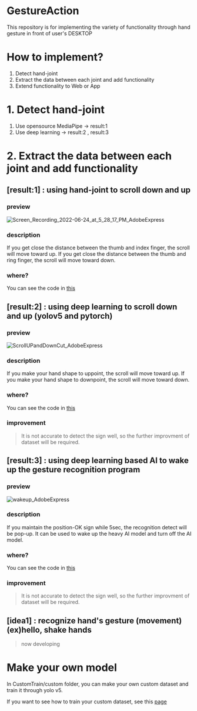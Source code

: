 # GestureAction
This repository is for implementing the variety of functionality through hand gesture in front of user's DESKTOP

# How to implement?
1. Detect hand-joint
2. Extract the data between each joint and add functionality
3. Extend functionality to Web or App

# 1. Detect hand-joint

1. Use opensource MediaPipe -> result:1
2. Use deep learning -> result:2 , result:3

# 2. Extract the data between each joint and add functionality

## [result:1] : using hand-joint to scroll down and up

### preview
![Screen_Recording_2022-06-24_at_5_28_17_PM_AdobeExpress](https://user-images.githubusercontent.com/43237393/175544041-4d64f946-08b5-438e-bcd9-70dfc1471437.gif)

### description
If you get close the distance between the thumb and index finger, the scroll will move toward up.
If you get close the distance between the thumb and ring finger, the scroll will move toward down.

### where?
You can see the code in [this](https://github.com/ajs3801/GestureAction/blob/main/main/01_ScrollDownAndUpHandJoint.py)

## [result:2] : using deep learning to scroll down and up (yolov5 and pytorch)

### preview
![ScrollUPandDownCut_AdobeExpress](https://user-images.githubusercontent.com/43237393/176349183-19b55d5c-d68b-448c-986b-ef83d50ffbf7.gif)

### description
If you make your hand shape to uppoint, the scroll will move toward up.
If you make your hand shape to downpoint, the scroll will move toward down.

### where?
You can see the code in [this](https://github.com/ajs3801/GestureAction/blob/main/main/03_ScrollDownAndUpDeeplearning.py)

### improvement
> It is not accurate to detect the sign well, so the further improvment of dataset will be required.

## [result:3] : using deep learning based AI to wake up the gesture recognition program

### preview
![wakeup_AdobeExpress](https://user-images.githubusercontent.com/43237393/176349977-1a336a47-7ff7-45cf-9fdc-7e7fec3fdcee.gif)

### description
If you maintain the position-OK sign while 5sec, the recognition detect will be pop-up.
It can be used to wake up the heavy AI model and turn off the AI model.

### where?
You can see the code in [this](https://github.com/ajs3801/GestureAction/blob/main/main/04_DetectOK.py)

### improvement
> It is not accurate to detect the sign well, so the further improvment of dataset will be required.
## [idea1] : recognize hand's gesture (movement) (ex)hello, shake hands
> now developing

# Make your own model
In CustomTrain/custom folder, you can make your own custom dataset and train it through yolo v5.

If you want to see how to train your custom dataset, see this [page](https://velog.io/@ajs3801/Yolo-PyTorch-custom-dataset-%ED%95%99%EC%8A%B5%EC%8B%9C%ED%82%A4%EA%B8%B0-1)
